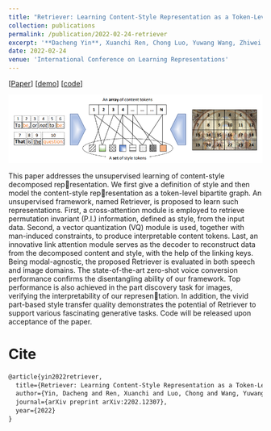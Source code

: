 ```yaml
---
title: "Retriever: Learning Content-Style Representation as a Token-Level Bipartite Graph"
collection: publications
permalink: /publication/2022-02-24-retriever
excerpt: '**Dacheng Yin**, Xuanchi Ren, Chong Luo, Yuwang Wang, Zhiwei Xiong, Wenjun Zeng.'
date: 2022-02-24
venue: 'International Conference on Learning Representations'
---
```

\[[Paper](https://arxiv.org/pdf/2202.12307)\] \[[demo](https://ydcustc.github.io/retriever-demo/)\] \[[code](https://github.com/xrenaa/Retriever)\]

![Architecture](/files/retriever.png)

This paper addresses the unsupervised learning of content-style decomposed representation. We first give a definition of style and then model the content-style representation as a token-level bipartite graph. An unsupervised framework, named
Retriever, is proposed to learn such representations. First, a cross-attention
module is employed to retrieve permutation invariant (P.I.) information, defined
as style, from the input data. Second, a vector quantization (VQ) module is used,
together with man-induced constraints, to produce interpretable content tokens.
Last, an innovative link attention module serves as the decoder to reconstruct data
from the decomposed content and style, with the help of the linking keys. Being
modal-agnostic, the proposed Retriever is evaluated in both speech and image
domains. The state-of-the-art zero-shot voice conversion performance confirms
the disentangling ability of our framework. Top performance is also achieved in
the part discovery task for images, verifying the interpretability of our representation. In addition, the vivid part-based style transfer quality demonstrates the
potential of Retriever to support various fascinating generative tasks. Code
will be released upon acceptance of the paper.

Cite
===

```latex
@article{yin2022retriever,
  title={Retriever: Learning Content-Style Representation as a Token-Level Bipartite Graph},
  author={Yin, Dacheng and Ren, Xuanchi and Luo, Chong and Wang, Yuwang and Xiong, Zhiwei and Zeng, Wenjun},
  journal={arXiv preprint arXiv:2202.12307},
  year={2022}
}
```
